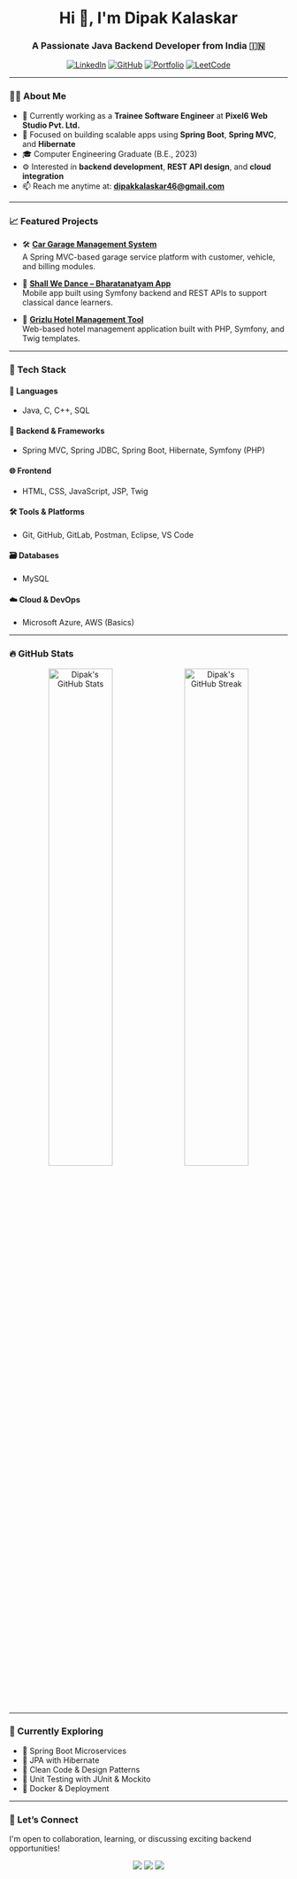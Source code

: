 <h1 align="center">Hi 👋, I'm Dipak Kalaskar</h1>
<h3 align="center">A Passionate Java Backend Developer from India 🇮🇳</h3>

<p align="center">
  <a href="https://linkedin.com/in/dipakkalaskar" target="_blank"><img src="https://img.shields.io/badge/LinkedIn-blue?logo=linkedin" alt="LinkedIn" /></a>
  <a href="https://github.com/dipakkalaskar" target="_blank"><img src="https://img.shields.io/badge/GitHub-black?logo=github" alt="GitHub" /></a>
  <a href="https://dipakkalaskar.github.io/Port/" target="_blank"><img src="https://img.shields.io/badge/Portfolio-grey?logo=google-chrome" alt="Portfolio" /></a>
  <a href="https://leetcode.com/dipakkalaskar" target="_blank"><img src="https://img.shields.io/badge/LeetCode-orange?logo=leetcode" alt="LeetCode" /></a>
</p>

---

### 👨‍💻 About Me

- 🔭 Currently working as a **Trainee Software Engineer** at **Pixel6 Web Studio Pvt. Ltd.**
- 🌱 Focused on building scalable apps using **Spring Boot**, **Spring MVC**, and **Hibernate**
- 🎓 Computer Engineering Graduate (B.E., 2023)
- ⚙️ Interested in **backend development**, **REST API design**, and **cloud integration**
- 📫 Reach me anytime at: **dipakkalaskar46@gmail.com**

---
### 📈 Featured Projects

- 🛠️ [**Car Garage Management System**](https://github.com/dipakkalaskar/CarGarageMVC)  
  A Spring MVC-based garage service platform with customer, vehicle, and billing modules.

- 📱 [**Shall We Dance – Bharatanatyam App**](https://play.google.com/store/apps/details?id=com.pixel6.shallwedance&pcampaignid=web_share)  
  Mobile app built using Symfony backend and REST APIs to support classical dance learners.

- 🏨 [**Grizlu Hotel Management Tool**](https://grizlu.com/)  
  Web-based hotel management application built with PHP, Symfony, and Twig templates.

---

### 💼 Tech Stack

#### 🚀 Languages
- Java, C, C++, SQL

#### 🧩 Backend & Frameworks
- Spring MVC, Spring JDBC, Spring Boot, Hibernate, Symfony (PHP)

#### 🌐 Frontend
- HTML, CSS, JavaScript, JSP, Twig

#### 🛠 Tools & Platforms
- Git, GitHub, GitLab, Postman, Eclipse, VS Code

#### 🗃️ Databases
- MySQL

#### ☁️ Cloud & DevOps
- Microsoft Azure, AWS (Basics)

---

### 🔥 GitHub Stats

<p align="center">
  <img src="https://github-readme-stats.vercel.app/api?username=dipakkalaskar&show_icons=true&theme=radical" alt="Dipak's GitHub Stats" width="48%" />
  <img src="https://github-readme-streak-stats.herokuapp.com/?user=dipakkalaskar&theme=radical" alt="Dipak's GitHub Streak" width="48%" />
</p>

---

### 🧠 Currently Exploring

- 🔹 Spring Boot Microservices  
- 🔹 JPA with Hibernate  
- 🔹 Clean Code & Design Patterns  
- 🔹 Unit Testing with JUnit & Mockito  
- 🔹 Docker & Deployment

---



### 🤝 Let’s Connect

I'm open to collaboration, learning, or discussing exciting backend opportunities!

<p align="center">
  <a href="mailto:dipakkalaskar46@gmail.com"><img src="https://img.shields.io/badge/Email-Dipak-red?logo=gmail" /></a>
  <a href="https://linkedin.com/in/dipakkalaskar"><img src="https://img.shields.io/badge/LinkedIn-Dipak_Kalaskar-blue?logo=linkedin" /></a>
  <a href="https://github.com/dipakkalaskar"><img src="https://img.shields.io/badge/GitHub-dipakkalaskar-black?logo=github" /></a>
</p>
